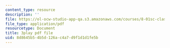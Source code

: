 ```yaml
---
content_type: resource
description: ''
file: https://ol-ocw-studio-app-qa.s3.amazonaws.com/courses/8-01sc-classical-mechanics-fall-2016/8d8645b54b5d126ac4a7d9f1d1d1fe5b_uua2hbbp7h4.pdf
file_type: application/pdf
resourcetype: Document
title: 3play pdf file
uid: 8d8645b5-4b5d-126a-c4a7-d9f1d1d1fe5b
---
```

